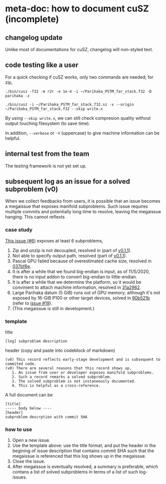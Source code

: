 # meta-doc: how to document cuSZ (incomplete)

## changelog update
Unlike most of documentations for cuSZ, changelog will non-styled text.

## code testing like a user

For a quick checking if cuSZ works, only two commands are needed; for zip,
```
./bin/cusz -f32 -m r2r -e 1e-4 -i ~/Parihaka_PSTM_far_stack.f32 -D parihaka -z
```
```
./bin/cusz -i ~/Parihaka_PSTM_far_stack.f32.sz -x --origin ~/Parihaka_PSTM_far_stack.f32 --skip write.x
```

By using `--skip write.x`, we can still check compresion quality without output touching filesystem (to save time).

In addition, `--verbose` or `-V` (uppercase) to give machine information can be helpful.


## internal test from the team

The testing framework is not yet set up.

## subsequent log as an issue for a solved subproblem (v0)

When we collect feedbacks from users, it is possible that an issue becomes a megaissue that exposes manifold subproblems. Such issue requires multiple commits and potentially long time to resolve, leaving the megaissue hanging. This cannot reflexts

### case study

[This issue (#6)](https://github.com/szcompressor/cuSZ/issues/6) exposes at least 6 subproblems,

1. Zip and unzip is not decoupled, resolved in (part of [v0.1.1](https://github.com/szcompressor/cuSZ/releases/tag/v0.1.1)).
2. Not able to specify output path, resolved (part of [v0.1.1](https://github.com/szcompressor/cuSZ/releases/tag/v0.1.1)).
3. Pascal GPU failed because of overestimated cache size, resolved in [037bf6e](https://github.com/szcompressor/cuSZ/commit/037bf6e6afd01e684c40f439bc5e78f3b3b02cb3).
4. It is after a while that we found big-endian is input, as of 11/5/2020, there is no input addon to convert big-endian to little-endian.
5. It is after a while that we determine the platform, so it would be convinient to attach machine information, resolved in [31a2962](https://github.com/szcompressor/cuSZ/commit/31a2962bf50685b275f751c3750e6c35e0b96695).
6. Large Parihaka datum (5 GiB) runs out of GPU memory; although it's not exposed by 16-GiB P100 or other target devices, solved in [90b521b](https://github.com/szcompressor/cuSZ/commit/90b521b30925e42ede5a635111b123f6238b0e0e) (refer to [issue #19](https://github.com/szcompressor/cuSZ/issues/19)).
7. (This megaissue is still in development.)



### template
title
```
[log] subproblem description
```
header (copy and paste into codeblock of markdown)
```
(v0) This record reflects early-stage development and is subsequent to commited code. 
(v0) There are several reasons that this record shows up,
   1. An issue from user or developer exposes manifold subproblems.
   2. Such a record remarks a solved subproblem.
   3. The solved subproblem is not instaneously documented.
   4. This is helpful as a cross-reference.
```

A full document can be
```
[title]
----- body below ----
[header]
subproblem descrption with commit SHA
```

### how to use

1. Open a new issue.
2. Use the template above: use the title format, and put the header in the begining of issue description that contains commit SHA such that the megaissue is referenced that this log shows up in the megaissue.
4. Close the issue.
5. After megaissue is eventually resolved, a summary is preferable, which contans a list of solved subproblems in terms of a list of such log-issues.



